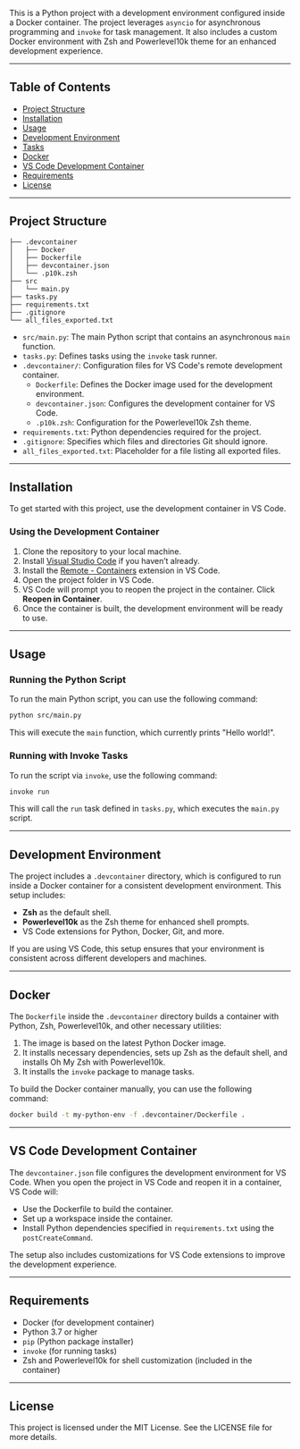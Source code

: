 This is a Python project with a development environment configured inside a Docker container. The project leverages `asyncio` for asynchronous programming and `invoke` for task management. It also includes a custom Docker environment with Zsh and Powerlevel10k theme for an enhanced development experience.

---

## Table of Contents

- [Project Structure](#project-structure)
- [Installation](#installation)
- [Usage](#usage)
- [Development Environment](#development-environment)
- [Tasks](#tasks)
- [Docker](#docker)
- [VS Code Development Container](#vs-code-development-container)
- [Requirements](#requirements)
- [License](#license)

---

## Project Structure

```
├── .devcontainer
│   ├── Docker
│   ├── Dockerfile
│   ├── devcontainer.json
│   └── .p10k.zsh
├── src
│   └── main.py
├── tasks.py
├── requirements.txt
├── .gitignore
└── all_files_exported.txt
```

- `src/main.py`: The main Python script that contains an asynchronous `main` function.
- `tasks.py`: Defines tasks using the `invoke` task runner.
- `.devcontainer/`: Configuration files for VS Code's remote development container.
  - `Dockerfile`: Defines the Docker image used for the development environment.
  - `devcontainer.json`: Configures the development container for VS Code.
  - `.p10k.zsh`: Configuration for the Powerlevel10k Zsh theme.
- `requirements.txt`: Python dependencies required for the project.
- `.gitignore`: Specifies which files and directories Git should ignore.
- `all_files_exported.txt`: Placeholder for a file listing all exported files.

---

## Installation

To get started with this project, use the development container in VS Code.

### Using the Development Container

1. Clone the repository to your local machine.
2. Install [Visual Studio Code](https://code.visualstudio.com/) if you haven’t already.
3. Install the [Remote - Containers](https://marketplace.visualstudio.com/items?itemName=ms-vscode-remote.remote-containers) extension in VS Code.
4. Open the project folder in VS Code.
5. VS Code will prompt you to reopen the project in the container. Click **Reopen in Container**.
6. Once the container is built, the development environment will be ready to use.

---

## Usage

### Running the Python Script

To run the main Python script, you can use the following command:

```bash
python src/main.py
```

This will execute the `main` function, which currently prints "Hello world!".

### Running with Invoke Tasks

To run the script via `invoke`, use the following command:

```bash
invoke run
```

This will call the `run` task defined in `tasks.py`, which executes the `main.py` script.

---

## Development Environment

The project includes a `.devcontainer` directory, which is configured to run inside a Docker container for a consistent development environment. This setup includes:

- **Zsh** as the default shell.
- **Powerlevel10k** as the Zsh theme for enhanced shell prompts.
- VS Code extensions for Python, Docker, Git, and more.

If you are using VS Code, this setup ensures that your environment is consistent across different developers and machines.

---

## Docker

The `Dockerfile` inside the `.devcontainer` directory builds a container with Python, Zsh, Powerlevel10k, and other necessary utilities:

1. The image is based on the latest Python Docker image.
2. It installs necessary dependencies, sets up Zsh as the default shell, and installs Oh My Zsh with Powerlevel10k.
3. It installs the `invoke` package to manage tasks.

To build the Docker container manually, you can use the following command:

```bash
docker build -t my-python-env -f .devcontainer/Dockerfile .
```

---

## VS Code Development Container

The `devcontainer.json` file configures the development environment for VS Code. When you open the project in VS Code and reopen it in a container, VS Code will:

- Use the Dockerfile to build the container.
- Set up a workspace inside the container.
- Install Python dependencies specified in `requirements.txt` using the `postCreateCommand`.

The setup also includes customizations for VS Code extensions to improve the development experience.

---

## Requirements

- Docker (for development container)
- Python 3.7 or higher
- `pip` (Python package installer)
- `invoke` (for running tasks)
- Zsh and Powerlevel10k for shell customization (included in the container)

---

## License

This project is licensed under the MIT License. See the LICENSE file for more details.

